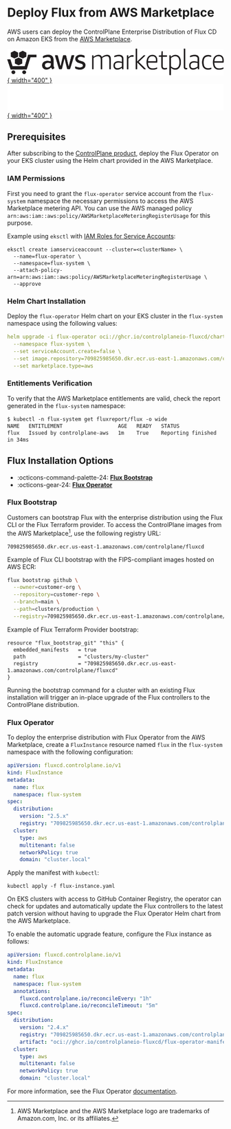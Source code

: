 # Deploy Flux from AWS Marketplace

AWS users can deploy the ControlPlane Enterprise Distribution of Flux CD
on Amazon EKS from the [AWS Marketplace](https://aws.amazon.com/marketplace/pp/prodview-ndm54wno7tayg). 

[![ControlPlane AWS](../images/AWSMP_NewLogo_RGB_BLK.svg#only-light){ width="400" }](https://aws.amazon.com/marketplace/pp/prodview-ndm54wno7tayg)
[![ControlPlane AWS](../images/AWSMP_NewLogo_RGB_WHT.svg#only-dark){ width="400" }](https://aws.amazon.com/marketplace/pp/prodview-ndm54wno7tayg)

## Prerequisites

After subscribing to the [ControlPlane product](https://aws.amazon.com/marketplace/pp/prodview-ndm54wno7tayg),
deploy the Flux Operator on your EKS cluster using the Helm chart provided in the AWS Marketplace.

### IAM Permissions

First you need to grant the `flux-operator` service account from the `flux-system` namespace the
necessary permissions to access the AWS Marketplace metering API. You can use the AWS managed
policy `arn:aws:iam::aws:policy/AWSMarketplaceMeteringRegisterUsage` for this purpose.

Example using `eksctl` with [IAM Roles for Service Accounts](https://eksctl.io/usage/iamserviceaccounts/):

```shell
eksctl create iamserviceaccount --cluster=<clusterName> \
  --name=flux-operator \
  --namespace=flux-system \
  --attach-policy-arn=arn:aws:iam::aws:policy/AWSMarketplaceMeteringRegisterUsage \
  --approve
```

### Helm Chart Installation

Deploy the `flux-operator` Helm chart on your EKS cluster in the `flux-system` namespace using
the following values:

```yaml
helm upgrade -i flux-operator oci://ghcr.io/controlplaneio-fluxcd/charts/flux-operator \
  --namespace flux-system \
  --set serviceAccount.create=false \
  --set image.repository=709825985650.dkr.ecr.us-east-1.amazonaws.com/controlplane/fluxcd/flux-operator \
  --set marketplace.type=aws
```

### Entitlements Verification

To verify that the AWS Marketplace entitlements are valid,
check the report generated in the `flux-system` namespace:

```console
$ kubectl -n flux-system get fluxreport/flux -o wide
NAME   ENTITLEMENT                  AGE   READY   STATUS
flux   Issued by controlplane-aws   1m    True    Reporting finished in 34ms
```

## Flux Installation Options

<div class="grid cards" markdown>

- :octicons-command-palette-24: __[Flux Bootstrap](#flux-bootstrap)__
- :octicons-gear-24: __[Flux Operator](#flux-operator)__

</div>

### Flux Bootstrap

Customers can bootstrap Flux with the enterprise distribution using the Flux CLI or the Flux Terraform provider.
To access the ControlPlane images from the AWS Marketplace[^1], use the following registry URL:

```shell
709825985650.dkr.ecr.us-east-1.amazonaws.com/controlplane/fluxcd
```

Example of Flux CLI bootstrap with the FIPS-compliant images hosted on AWS ECR:

```bash
flux bootstrap github \
  --owner=customer-org \
  --repository=customer-repo \
  --branch=main \
  --path=clusters/production \
  --registry=709825985650.dkr.ecr.us-east-1.amazonaws.com/controlplane/fluxcd
```

Example of Flux Terraform Provider bootstrap:

```hcl
resource "flux_bootstrap_git" "this" {
  embedded_manifests   = true
  path                 = "clusters/my-cluster"
  registry             = "709825985650.dkr.ecr.us-east-1.amazonaws.com/controlplane/fluxcd"
}
```

Running the bootstrap command for a cluster with an existing Flux installation will trigger
an in-place upgrade of the Flux controllers to the ControlPlane distribution.

### Flux Operator

To deploy the enterprise distribution with Flux Operator from the AWS Marketplace,
create a `FluxInstance` resource named `flux` in the `flux-system` namespace
with the following configuration:

```yaml
apiVersion: fluxcd.controlplane.io/v1
kind: FluxInstance
metadata:
  name: flux
  namespace: flux-system
spec:
  distribution:
    version: "2.5.x"
    registry: "709825985650.dkr.ecr.us-east-1.amazonaws.com/controlplane/fluxcd"
  cluster:
    type: aws
    multitenant: false
    networkPolicy: true
    domain: "cluster.local"
```

Apply the manifest with `kubectl`:

```shell
kubectl apply -f flux-instance.yaml
```

On EKS clusters with access to GitHub Container Registry, the operator can check for updates
and automatically update the Flux controllers to the latest patch version without having to 
upgrade the Flux Operator Helm chart from the AWS Marketplace.

To enable the automatic upgrade feature, configure the Flux instance as follows:

```yaml
apiVersion: fluxcd.controlplane.io/v1
kind: FluxInstance
metadata:
  name: flux
  namespace: flux-system
  annotations:
    fluxcd.controlplane.io/reconcileEvery: "1h"
    fluxcd.controlplane.io/reconcileTimeout: "5m"
spec:
  distribution:
    version: "2.4.x"
    registry: "709825985650.dkr.ecr.us-east-1.amazonaws.com/controlplane/fluxcd"
    artifact: "oci://ghcr.io/controlplaneio-fluxcd/flux-operator-manifests"
  cluster:
    type: aws
    multitenant: false
    networkPolicy: true
    domain: "cluster.local"
```

For more information, see the Flux Operator [documentation](../operator/index.md).

[^1]: AWS Marketplace and the AWS Marketplace logo are trademarks of Amazon.com, Inc. or its affiliates.
